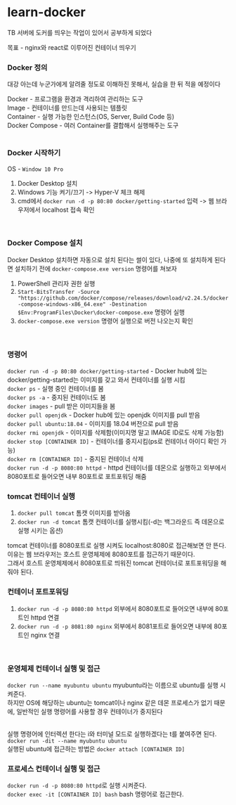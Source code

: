 # learn-docker
TB 서버에 도커를 띄우는 작업이 있어서 공부하게 되었다

목표  - nginx와 react로 이루어진 컨테이너 띄우기
<br/>

### Docker 정의
대강 아는데 누군가에게 알려줄 정도로 이해하진 못해서, 실습을 한 뒤 적을 예정이다

Docker - 프로그램을 환경과 격리하여 관리하는 도구 <br/> 
Image - 컨테이너를 만드는데 사용되는 템플릿 <br/>
Container - 실행 가능한 인스턴스(OS, Server, Build Code 등) <br/>
Docker Compose - 여러 Container를 결합해서 실행해주는 도구 <br/>
<br/>

### Docker 시작하기
OS - `Window 10 Pro`

1. Docker Desktop 설치
2. Windows 기능 켜기/끄기 -> Hyper-V 체크 해제
3. cmd에서 `docker run -d -p 80:80 docker/getting-started` 입력 -> 웹 브라우저에서 localhost 접속 확인
<br/>

### Docker Compose 설치
Docker Desktop 설치하면 자동으로 설치 된다는 썰이 있다, 나중에 또 설치하게 된다면 설치하기 전에 `docker-compose.exe version` 명령어를 쳐보자

1. PowerShell 관리자 권한 실행
2. `Start-BitsTransfer -Source "https://github.com/docker/compose/releases/download/v2.24.5/docker-compose-windows-x86_64.exe" -Destination $Env:ProgramFiles\Docker\docker-compose.exe` 명령어 실행
3. `docker-compose.exe version` 명령어 실행으로 버전 나오는지 확인
<br/>

### 명령어
`docker run -d -p 80:80 docker/getting-started` - Docker hub에 있는 docker/getting-started는 이미지를 갖고 와서 컨테이너를 실행 시킴<br/>
`docker ps` - 실행 중인 컨테이너를 봄<br/>
`docker ps -a` - 중지된 컨테이너도 봄<br/>
`docker images` - pull 받은 이미지들을 봄<br/>
`docker pull openjdk` - Docker hub에 있는 openjdk 이미지를 pull 받음<br/>
`docker pull ubuntu:18.04` - 이미지를 18.04 버전으로 pull 받음<br/>
`docker rmi openjdk` - 이미지를 삭제함(이미지명 말고 IMAGE ID로도 삭제 가능함)<br/>
`docker stop [CONTAINER ID]` - 컨테이너를 중지시킴(ps로 컨테이너 아이디 확인 가능)<br/>
`docker rm [CONTAINER ID]` - 중지된 컨테이너 삭제<br/>
`docker run -d -p 8080:80 httpd` - httpd 컨테이너를 데몬으로 실행하고 외부에서 8080포트로 들어오면 내부 80포트로 포트포워딩 해줌
<br/>

### tomcat 컨테이너 실행
1. `docker pull tomcat` 톰캣 이미지를 받아옴
2. `docker run -d tomcat` 톰캣 컨테이너를 실행시킴(-d는 백그라운드 즉 데몬으로 실행 시키는 옵션)

tomcat 컨테이너를 8080포트로 실행 시켜도 localhost:8080로 접근해보면 안 뜬다.<br/>
이유는 웹 브라우저는 호스트 운영체제에 8080포트를 접근하기 때문이다.<br/>
그래서 호스트 운영체제에서 8080포트로 띄워진 tomcat 컨테이너로 포트포워딩을 해줘야 된다.<br/>

### 컨테이너 포트포워딩
1. `docker run -d -p 8080:80 httpd` 외부에서 8080포트로 들어오면 내부에 80포트인 httpd 연결
2. `docker run -d -p 8081:80 nginx` 외부에서 8081포트로 들어오면 내부에 80포트인 nginx 연결
<br/>

### 운영체제 컨테이너 실행 및 접근
`docker run --name myubuntu ubuntu` myubuntu라는 이름으로 ubuntu를 실행 시켜준다.<br/>
하지만 OS에 해당하는 ubuntu는 tomcat이나 nginx 같은 데몬 프로세스가 없기 때문에, 일반적인 실행 명령어를 사용할 경우 컨테이너가 중지된다<br/><br/>

실행 명령어에 인터렉션 한다는 i와 터미널 모드로 실행하겠다는 t를 붙여주면 된다.<br/>
`docker run -dit --name myubuntu ubuntu`<br/>
실행된 ubuntu에 접근하는 방법은 `docker attach [CONTAINER ID]`<br/>


### 프로세스 컨테이너 실행 및 접근
`docker run -d -p 8080:80 httpd`로 실행 시켜준다.<br/>
`docker exec -it [CONTAINER ID] bash` bash 명령어로 접근한다.<br/>

